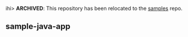 ihi> **ARCHIVED**: This repository has been relocated to the [samples](https://github.com/buildpack/samples/) repo.

## sample-java-app
